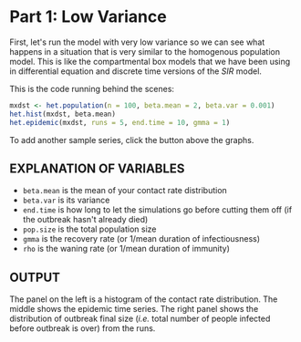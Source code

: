 # Part 1: Low Variance

First, let's run the model with very low variance so we can see what happens in a situation that is very similar to the homogenous population model.  This is like the compartmental box models that we have been using in differential equation and discrete time versions of the *SIR* model.

This is the code running behind the scenes:

```r
mxdst <- het.population(n = 100, beta.mean = 2, beta.var = 0.001)
het.hist(mxdst, beta.mean)
het.epidemic(mxdst, runs = 5, end.time = 10, gmma = 1)
```

To add another sample series, click the button above the graphs.

## EXPLANATION OF VARIABLES

 - `beta.mean` is the mean of your contact rate distribution
 - `beta.var` is its variance
 - `end.time` is how long to let the simulations go before cutting them off (if the outbreak hasn't already died)
 - `pop.size` is the total population size
 - `gmma` is the recovery rate (or 1/mean duration of infectiousness)
 - `rho` is the waning rate (or 1/mean duration of immunity)
 
## OUTPUT

The panel on the left is a histogram of the contact rate distribution. The middle shows the epidemic time series. The right panel shows the distribution of outbreak final size (*i.e.* total number of people infected before outbreak is over) from the runs.
